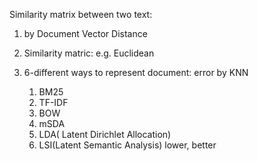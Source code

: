 Similarity matrix between two text: 
1. by Document Vector Distance
2. Similarity matric: e.g. Euclidean


1. 6-different ways to represent document: error by KNN 
    1. BM25
    2. TF-IDF
    3. BOW
    4. mSDA
    5. LDA( Latent Dirichlet Allocation)
    6. LSI(Latent Semantic Analysis)
lower, better 